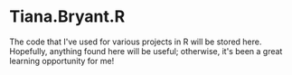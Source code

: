 # Tiana.Bryant.R
The code that I've used for various projects in R will be stored here. 
Hopefully, anything found here will be useful; otherwise, it's been a great learning opportunity for me!
